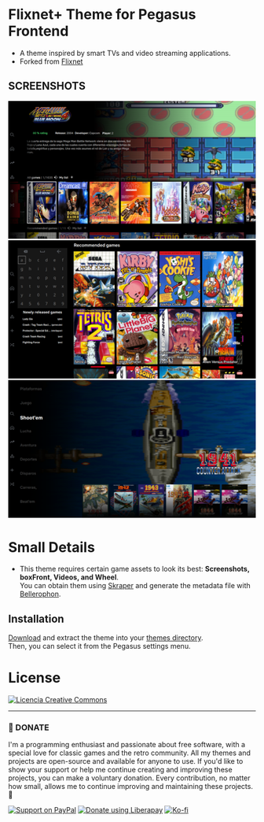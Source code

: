 # Flixnet+ Theme for Pegasus Frontend
- A theme inspired by smart TVs and video streaming applications.  
- Forked from [Flixnet](https://github.com/mmatyas/pegasus-theme-flixnet)  
 
 
## SCREENSHOTS

![screen](https://github.com/ZagonAb/FlixNet_Plus/blob/3d15a155ecad26ba74fe36665e2524d6c55c55b1/.meta/screenshots/screen0.png)
![screen1](https://github.com/ZagonAb/FlixNet_Plus/blob/3d15a155ecad26ba74fe36665e2524d6c55c55b1/.meta/screenshots/screen1.png)
![screen2](https://github.com/ZagonAb/FlixNet_Plus/blob/3d15a155ecad26ba74fe36665e2524d6c55c55b1/.meta/screenshots/screen2.png)

# Small Details
- This theme requires certain game assets to look its best: **Screenshots, boxFront, Videos, and Wheel**.  
  You can obtain them using [Skraper](https://www.skraper.net/) and generate the metadata file with [Bellerophon](https://github.com/valsou/bellerophon).  

## Installation
[Download](https://github.com/ZagonAb/FlixNet_Plus/archive/refs/heads/main.zip) and extract the theme into your [themes directory](http://pegasus-frontend.org/docs/user-guide/installing-themes).  
Then, you can select it from the Pegasus settings menu.


# License
<a rel="license" href="http://creativecommons.org/licenses/by-nc-sa/4.0/"><img alt="Licencia Creative Commons" style="border-width:0" src="https://i.creativecommons.org/l/by-nc-sa/4.0/88x31.png" /></a><br /><a rel="license" href="http://creativecommons.org/licenses/by-nc-sa/4.0/"></a>

----

### 💖 DONATE
I'm a programming enthusiast and passionate about free software, with a special love for classic games and the retro community. All my themes and projects are open-source and available for anyone to use. If you'd like to show your support or help me continue creating and improving these projects, you can make a voluntary donation. Every contribution, no matter how small, allows me to continue improving and maintaining these projects. 👾

[![Support on PayPal](https://img.shields.io/badge/PayPal-0070ba?style=for-the-badge)](https://paypal.me/ZagonAb)
[![Donate using Liberapay](https://liberapay.com/assets/widgets/donate.svg)](https://liberapay.com/Gonzalo/donate)
[![Ko-fi](https://img.shields.io/badge/Ko--fi-29abe0?style=for-the-badge&logo=ko-fi)](https://ko-fi.com/zagonab)


